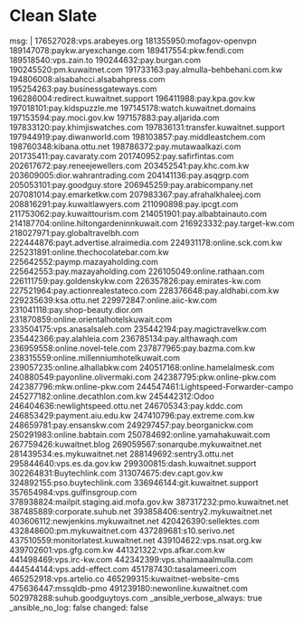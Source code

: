 # Clean Slate
msg: |
  176527028:vps.arabeyes.org
  181355950:mofagov-openvpn
  189147078:paykw.aryexchange.com
  189417554:pkw.fendi.com
  189518540:vps.zain.to
  190244632:pay.burgan.com
  190245520:pm.kuwaitnet.com
  191733163:pay.almulla-behbehani.com.kw
  194806008:alsabahcci.alsabahpress.com
  195254263:pay.businessgateways.com
  196286004:redirect.kuwaitnet.support
  196411988:pay.kpa.gov.kw
  197018101:pay.kidspuzzle.me
  197145178:watch.kuwaitnet.domains
  197153594:pay.moci.gov.kw
  197157883:pay.aljarida.com
  197833120:pay.khimjiswatches.com
  197836131:transfer.kuwaitnet.support
  197944919:pay.diwanworld.com
  198103857:pay.middleastchem.com
  198760348:kibana.ottu.net
  198786372:pay.mutawaalkazi.com
  201735411:pay.cavaraty.com
  201740952:pay.safirfintas.com
  202617672:pay.reneejewellers.com
  203452541:pay.khc.com.kw
  203609005:dior.wahrantrading.com
  204141136:pay.asqgrp.com
  205053101:pay.goodguy.store
  206945259:pay.arabicompany.net
  207081014:pay.emarketkw.com
  207983367:pay.afrahalkhaleej.com
  208816291:pay.kuwaitlawyers.com
  211090898:pay.ipcgt.com
  211753062:pay.kuwaittourism.com
  214051901:pay.albabtainauto.com
  214187704:online.hiltongardeninnkuwait.com
  216923332:pay.target-kw.com
  218027971:pay.globaltravelbh.com
  222444876:payt.advertise.alraimedia.com
  224931178:online.sck.com.kw
  225231891:online.thechocolatebar.com.kw
  225642552:paymp.mazayaholding.com
  225642553:pay.mazayaholding.com
  226105049:online.rathaan.com
  226111759:pay.goldenskykw.com
  226357826:pay.emirates-kw.com
  227521964:pay.actionrealestateco.com
  228376648:pay.aldhabi.com.kw
  229235639:ksa.ottu.net
  229972847:online.aiic-kw.com
  231041118:pay.shop-beauty.dior.om
  231870859:online.orientalhotelskuwait.com
  233504175:vps.anasalsaleh.com
  235442194:pay.magictravelkw.com
  235442366:pay.alahleia.com
  236785134:pay.althawaqh.com
  236959558:online.novel-tele.com
  237877965:pay.bazma.com.kw
  238315559:online.millenniumhotelkuwait.com
  239057235:online.alhallabkw.com
  240517168:online.hamelalmesk.com
  240880549:payonline.olivermaki.com
  242387795:pkw.online-pkw.com
  242387796:mkw.online-pkw.com
  244547461:Lightspeed-Forwarder-campo
  245277182:online.decathlon.com.kw
  245442312:Odoo
  246404636:newlightspeed.ottu.net
  246705343:pay.kddc.com
  246853429:payment.aiu.edu.kw
  247410796:pay.extreme.com.kw
  248659781:pay.ensanskw.com
  249297457:pay.beorganickw.com
  250291983:online.babtain.com
  250784692:online.yamahakuwait.com
  267759426:kuwaitnet.blog
  269059567:sonarqube.mykuwaitnet.net
  281439534:es.mykuwaitnet.net
  288149692:sentry3.ottu.net
  295844640:vps.es.da.gov.kw
  299300815:dash.kuwaitnet.support
  302264831:Buytechlink.com
  313074675:dev.capt.gov.kw
  324892155:pso.buytechlink.com
  336946144:git.kuwaitnet.support
  357654984:vps.gulfinsgroup.com
  378938824:mailpit.staging.aid.mofa.gov.kw
  387317232:pmo.kuwaitnet.net
  387485889:corporate.suhub.net
  393858406:sentry2.mykuwaitnet.net
  403606112:newjenkins.mykuwaitnet.net
  420426390:sellektes.com
  432848600:pm.mykuwaitnet.com
  437289681:s10.serivo.net
  437510559:monitorlatest.kuwaitnet.net
  439104622:vps.nsat.org.kw
  439702601:vps.gfg.com.kw
  441321322:vps.afkar.com.kw
  441498469:vps.irc-kw.com
  442342399:vps.shaimaaalmulla.com
  444544144:vps.add-effect.com
  451787430:tasalameeri.com
  465252918:vps.artelio.co
  465299315:kuwaitnet-website-cms
  475636447:mssqldb-pmo
  491239180:newonline.kuwaitnet.com
  502978288:suhub.goodguytoys.com
_ansible_verbose_always: true
_ansible_no_log: false
changed: false